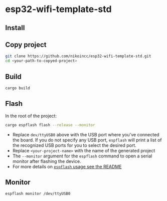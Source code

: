 # esp32-wifi-template-std


## Install 



## Copy project

```sh
git clone https://github.com/nikoincc/esp32-wifi-template-std.git
cd <your-path-to-copyed-project>
```

## Build

```sh
cargo build
```

## Flash

In the root of the project:

```sh
cargo espflash flash --release --monitor
```

- Replace `dev/ttyUSB0` above with the USB port where you've connected the board. If you do not
specify any USB port, `espflash` will print a list of the recognized USB ports for you to select
the desired port.
- Replace `<your-project-name>` with the name of the generated project
- The `--monitor` argument for the `espflash` command to open a serial monitor after flashing the device.
- For more details on [`espflash` usage see the README](https://github.com/esp-rs/espflash/tree/main/espflash#usage)

## Monitor
```sh
espflash monitor /dev/ttyUSB0
```



